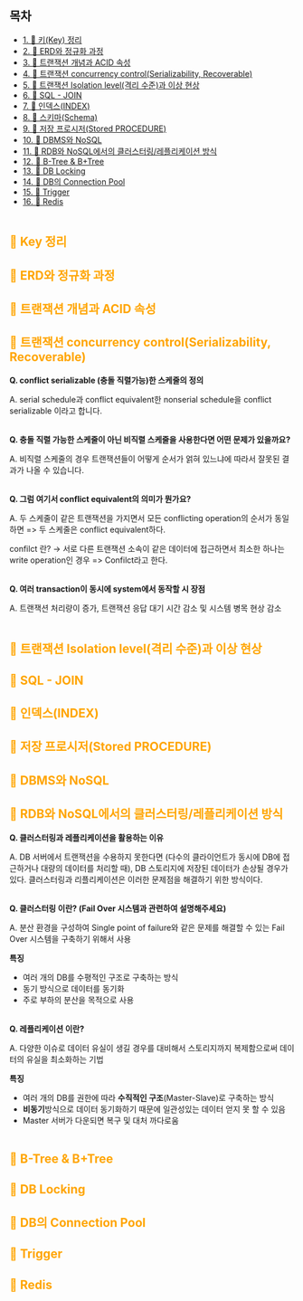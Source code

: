 ## 목차

- [1. 🎤 키(Key) 정리]()
- [2. 🎤 ERD와 정규화 과정]()
- [3. 🎤 트랜잭션 개념과 ACID 속성]()
- [4. 🎤 트랜잭션 concurrency control(Serializability, Recoverable)]()
- [5. 🎤 트랜잭션 Isolation level(격리 수준)과 이상 현상]()
- [6. 🎤 SQL - JOIN]()
- [7. 🎤 인덱스(INDEX)]()
- [8. 🎤 스키마(Schema)]()
- [9. 🎤 저장 프로시저(Stored PROCEDURE)]()
- [10. 🎤 DBMS와 NoSQL]()
- [11. 🎤 RDB와 NoSQL에서의 클러스터링/레플리케이션 방식]()
- [12. 🎤 B-Tree & B+Tree]()
- [13. 🎤 DB Locking]()
- [14. 🎤 DB의 Connection Pool]()
- [15. 🎤 Trigger]()
- [16. 🎤 Redis]() <br/><br/>

## <span style="color: #FFA500">**🎤 Key 정리**</span>

## <span style="color: #FFA500">🎤 ERD와 정규화 과정</span>

## <span style="color: #FFA500">**🎤 트랜잭션 개념과 ACID 속성**</span>

## <span style="color: #FFA500">**🎤 트랜잭션 concurrency control(Serializability, Recoverable)**</span>

**Q. conflict serializable (충돌 직렬가능)한 스케줄의 정의**

A. serial schedule과 conflict equivalent한 nonserial schedule을 conflict serializable 이라고 합니다. <br/><br/>

**Q. 충돌 직렬 가능한 스케줄이 아닌 비직렬 스케줄을 사용한다면 어떤 문제가 있을까요?**

A. 비직렬 스케줄의 경우 트랜잭션들이 어떻게 순서가 얽혀 있느냐에 따라서 잘못된 결과가 나올 수 있습니다. <br/><br/>

**Q. 그럼 여기서 conflict equivalent의 의미가 뭔가요?**

A. 두 스케줄이 같은 트랜잭션을 가지면서 모든 conflicting operation의 순서가 동일하면 => 두 스케줄은 conflict equivalent하다.

confilct 란? → 서로 다른 트랜잭션 소속이 같은 데이터에 접근하면서 최소한 하나는 write operation인 경우 => Confilct라고 한다. <br/><br/>

**Q. 여러 transaction이 동시에 system에서 동작할 시 장점**

A. 트랜잭션 처리량이 증가, 트랜잭션 응답 대기 시간 감소 및 시스템 병목 현상 감소 <br/><br/>

## <span style="color: #FFA500">**🎤 트랜잭션 Isolation level(격리 수준)과 이상 현상**</span>

## <span style="color: #FFA500">**🎤 SQL - JOIN**</span>

## <span style="color: #FFA500">**🎤 인덱스(INDEX)**</span>

## <span style="color: #FFA500">**🎤 저장 프로시저(Stored PROCEDURE)**</span>

## <span style="color: #FFA500">**🎤 DBMS와 NoSQL**</span>

## <span style="color: #FFA500">**🎤 RDB와 NoSQL에서의 클러스터링/레플리케이션 방식**</span>

**Q. 클러스터링과 레플리케이션을 활용하는 이유**

A. DB 서버에서 트랜잭션을 수용하지 못한다면 (다수의 클라이언트가 동시에 DB에 접근하거나 대량의 데이터를 처리할 때), DB 스토리지에 저장된 데이터가 손상될 경우가 있다. 클러스터링과 리플리케이션은 이러한 문제점을 해결하기 위한 방식이다. <br/><br/>

**Q. 클러스터링 이란? (Fail Over 시스템과 관련하여 설명해주세요)**

A. 분산 환경을 구성하여 Single point of failure와 같은 문제를 해결할 수 있는 Fail Over 시스템을 구축하기 위해서 사용

**특징**

- 여러 개의 DB를 수평적인 구조로 구축하는 방식
- 동기 방식으로 데이터를 동기화
- 주로 부하의 분산을 목적으로 사용 <br/><br/>

**Q. 레플리케이션 이란?**

A. 다양한 이슈로 데이터 유실이 생길 경우를 대비해서 스토리지까지 복제함으로써 데이터의 유실을 최소화하는 기법 

**특징**

- 여러 개의 DB를 권한에 따라 **수직적인 구조**(Master-Slave)로 구축하는 방식
- **비동기**방식으로 데이터 동기화하기 때문에 일관성있는 데이터 얻지 못 할 수 있음
- Master 서버가 다운되면 복구 및 대처 까다로움 <br/><br/>

## <span style="color: #FFA500">**🎤 B-Tree & B+Tree**</span>

## <span style="color: #FFA500">**🎤 DB Locking**</span>

## <span style="color: #FFA500">**🎤 DB의 Connection Pool**</span>

## <span style="color: #FFA500">**🎤 Trigger**</span>

## <span style="color: #FFA500">**🎤 Redis**</span>